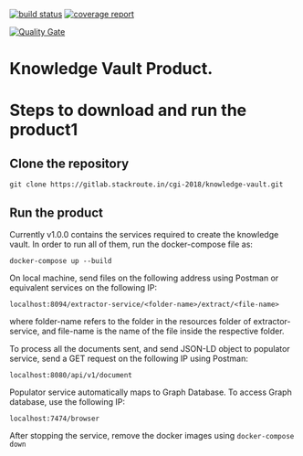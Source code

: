 [![build status](https://gitlab.stackroute.in/cgi-2018/knowledge-vault/badges/v1.0.0/build.svg)](https://gitlab.stackroute.in/cgi-2018/knowledge-vault/commits/v1.0.0)
[![coverage report](https://gitlab.stackroute.in/cgi-2018/knowledge-vault/badges/v1.0.0/coverage.svg?job=codecoverage)](https://gitlab.stackroute.in/cgi-2018/knowledge-vault/commits/v1.0.0)


[![Quality Gate](http://jenkins-immersive.stackroute.in:9000/api/project_badges/measure?project=com.stackroute%3Aknowledge-vault-parent&metric=alert_status)](http://jenkins-immersive.stackroute.in:9000//dashboard/index/com.stackroute:knowledge-vault-parent)

# Knowledge Vault Product.

# Steps to download and run the product1
## Clone the repository
`git clone https://gitlab.stackroute.in/cgi-2018/knowledge-vault.git`

## Run the product
Currently v1.0.0 contains the services required to create the knowledge vault. In order to run all of them, run the docker-compose file as:

`docker-compose up --build`

On local machine, send files on the following address using Postman or equivalent services on the following IP:

`localhost:8094/extractor-service/<folder-name>/extract/<file-name>`
    
where folder-name refers to the folder in the resources folder of extractor-service, and file-name is the name of the file inside the respective folder.

To process all the documents sent, and send JSON-LD object to populator service, send a GET request on the following IP using Postman:

`localhost:8080/api/v1/document`

Populator service automatically maps to Graph Database. To access Graph database, use the following IP:

`localhost:7474/browser`

After stopping the service, remove the docker images using `docker-compose down`
